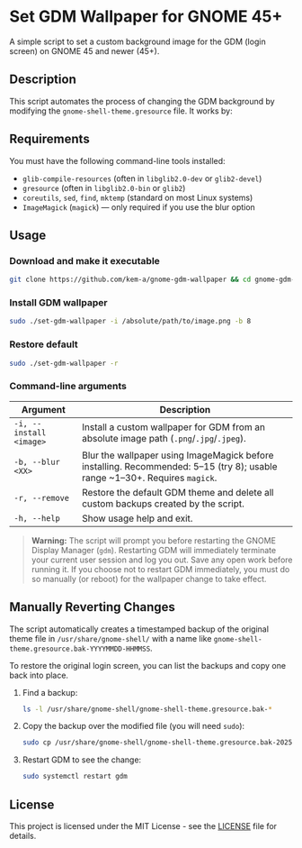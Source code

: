 # Set GDM Wallpaper for GNOME 45+

A simple script to set a custom background image for the GDM (login screen) on GNOME 45 and newer (45+).

## Description

This script automates the process of changing the GDM background by modifying the `gnome-shell-theme.gresource` file. It works by:


## Requirements

You must have the following command-line tools installed:
- `glib-compile-resources` (often in `libglib2.0-dev` or `glib2-devel`)
- `gresource` (often in `libglib2.0-bin` or `glib2`)
- `coreutils`, `sed`, `find`, `mktemp` (standard on most Linux systems)
 - `ImageMagick` (`magick`) — only required if you use the blur option

## Usage

### Download and make it executable

```bash
git clone https://github.com/kem-a/gnome-gdm-wallpaper && cd gnome-gdm-wallpaper && chmod +x set-gdm-wallpaper
```

### Install GDM wallpaper

```sh
sudo ./set-gdm-wallpaper -i /absolute/path/to/image.png -b 8
```

### Restore default

```sh
sudo ./set-gdm-wallpaper -r
```

### Command-line arguments

| Argument | Description |
| --- | --- |
| `-i, --install <image>` | Install a custom wallpaper for GDM from an absolute image path (`.png`/`.jpg`/`.jpeg`). |
| `-b, --blur <XX>` | Blur the wallpaper using ImageMagick before installing. Recommended: 5–15 (try 8); usable range ~1–30+. Requires `magick`. |
| `-r, --remove` | Restore the default GDM theme and delete all custom backups created by the script. |
| `-h, --help` | Show usage help and exit. |



> **Warning:** The script will prompt you before restarting the GNOME Display Manager (`gdm`). Restarting GDM will immediately terminate your current user session and log you out. Save any open work before running it. If you choose not to restart GDM immediately, you must do so manually (or reboot) for the wallpaper change to take effect.

## Manually Reverting Changes

The script automatically creates a timestamped backup of the original theme file in `/usr/share/gnome-shell/` with a name like `gnome-shell-theme.gresource.bak-YYYYMMDD-HHMMSS`.

To restore the original login screen, you can list the backups and copy one back into place.

1.  Find a backup:
    ```sh
    ls -l /usr/share/gnome-shell/gnome-shell-theme.gresource.bak-*
    ```
2.  Copy the backup over the modified file (you will need `sudo`):
    ```sh
    sudo cp /usr/share/gnome-shell/gnome-shell-theme.gresource.bak-20250829-123456 /usr/share/gnome-shell/gnome-shell-theme.gresource
    ```
3.  Restart GDM to see the change:
    ```sh
    sudo systemctl restart gdm
    ```

## License

This project is licensed under the MIT License - see the [LICENSE](LICENSE) file for details.

